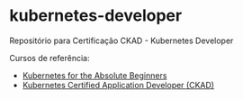# kubernetes-developer
Repositório para Certificação CKAD - Kubernetes Developer

Cursos de referência:
- [Kubernetes for the Absolute Beginners](https://www.udemy.com/course/learn-kubernetes/)
- [Kubernetes Certified Application Developer (CKAD)](https://www.udemy.com/course/certified-kubernetes-application-developer/)

